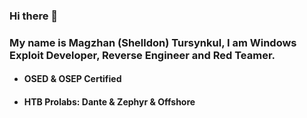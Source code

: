 ### Hi there 👋
### My name is Magzhan (Shelldon) Tursynkul, I am Windows Exploit Developer, Reverse Engineer and Red Teamer.
* #### OSED & OSEP Certified
* #### HTB Prolabs: Dante & Zephyr & Offshore

<!--
**Sh3lldon/Sh3lldon** is a ✨ _special_ ✨ repository because its `README.md` (this file) appears on your GitHub profile.

Here are some ideas to get you started:

- 🔭 I’m currently working on ...
- 🌱 I’m currently learning ...
- 👯 I’m looking to collaborate on ...
- 🤔 I’m looking for help with ...
- 💬 Ask me about ...
- 📫 How to reach me: ...
- 😄 Pronouns: ...
- ⚡ Fun fact: ...
-->
